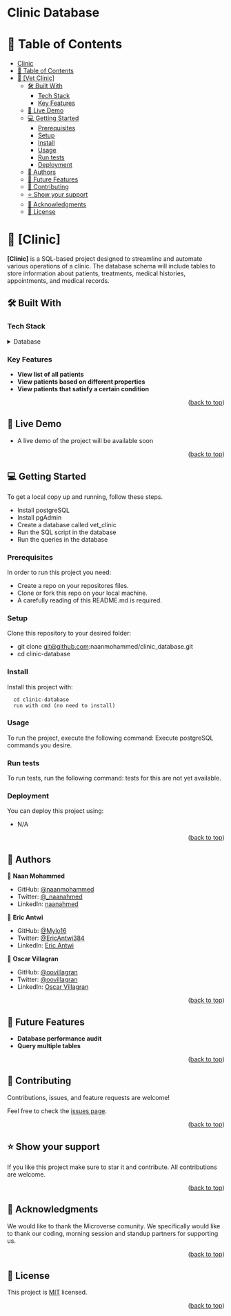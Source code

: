 # Clinic Database
<!-- TABLE OF CONTENTS -->

# 📗 Table of Contents

- [Clinic](#clinic)
- [📗 Table of Contents](#-table-of-contents)
- [📖 \[Vet Clinic\] ](#-clinic-)
  - [🛠 Built With ](#-built-with-)
    - [Tech Stack ](#tech-stack-)
    - [Key Features ](#key-features-)
  - [🚀 Live Demo ](#-live-demo-)
  - [💻 Getting Started ](#-getting-started-)
    - [Prerequisites](#prerequisites)
    - [Setup](#setup)
    - [Install](#install)
    - [Usage](#usage)
    - [Run tests](#run-tests)
    - [Deployment](#deployment)
  - [👥 Authors ](#-authors-)
  - [🔭 Future Features ](#-future-features-)
  - [🤝 Contributing ](#-contributing-)
  - [⭐️ Show your support ](#️-show-your-support-)
  - [🙏 Acknowledgments ](#-acknowledgments-)
  - [📝 License ](#-license-)

<!-- PROJECT DESCRIPTION -->

# 📖 [Clinic] <a name="about-project"></a>

**[Clinic]** is a SQL-based project designed to streamline and automate various operations of a clinic. The database schema will include tables to store information about patients, treatments, medical histories, appointments, and medical records.

## 🛠 Built With <a name="built-with"></a>

### Tech Stack <a name="tech-stack"></a>

<details>
  <summary>Database</summary>
  <ul>
    <li><a href="https://www.postgresql.org/">PostgreSQL</a></li>
  </ul>
</details>

<!-- Features -->

### Key Features <a name="key-features"></a>

- **View list of all patients**
- **View patients based on different properties**
- **View patients that satisfy a certain condition**

<p align="right">(<a href="#readme-top">back to top</a>)</p>

<!-- LIVE DEMO -->

## 🚀 Live Demo <a name="live-demo"></a>

- A live demo of the project will be available soon

<p align="right">(<a href="#readme-top">back to top</a>)</p>

<!-- GETTING STARTED -->

## 💻 Getting Started <a name="getting-started"></a>

To get a local copy up and running, follow these steps.
  - Install postgreSQL
  - Install pgAdmin
  - Create a database called vet_clinic
  - Run the SQL script in the database
  - Run the queries in the database

### Prerequisites

In order to run this project you need:
  - Create a repo on your repositores files.
  - Clone or fork this repo on your local machine.
  - A carefully reading of this README.md is required.

### Setup

Clone this repository to your desired folder:
  - git clone git@github.com:naanmohammed/clinic_database.git
  - cd clinic-database
### Install

Install this project with:
```
  cd clinic-database
  run with cmd (no need to install)
```

### Usage

To run the project, execute the following command:
  Execute postgreSQL commands you desire.

### Run tests

To run tests, run the following command:
  tests for this are not yet available.

### Deployment

You can deploy this project using:

  - N/A

<p align="right">(<a href="#readme-top">back to top</a>)</p>

<!-- AUTHORS -->

## 👥 Authors <a name="authors"></a>

👤 **Naan Mohammed**

- GitHub: [@naanmohammed](https://github.com/naanmohammed)
- Twitter: [@_naanahmed](https://twitter.com/_naanahmed)
- LinkedIn: [naanahmed](https://linkedin.com/in/naanahmed)

👤 **Eric Antwi**

- GitHub: [@Mylo16](https://github.com/Mylo16)
- Twitter: [@EricAntwi384](https://twitter.com/EricAntwi384)
- LinkedIn: [Eric Antwi](https://www.linkedin.com/in/ericopokuantwi/)

👤 **Oscar Villagran**

- GitHub: [@oovillagran](https://github.com/oovillagran)
- Twitter: [@oovillagran](https://twitter.com/oovillagran)
- LinkedIn: [Oscar Villagran](https://www.linkedin.com/in/oovillagran/)


<p align="right">(<a href="#readme-top">back to top</a>)</p>

<!-- FUTURE FEATURES -->

## 🔭 Future Features <a name="future-features"></a>

- **Database performance audit**
- **Query multiple tables**

<p align="right">(<a href="#readme-top">back to top</a>)</p>

<!-- CONTRIBUTING -->

## 🤝 Contributing <a name="contributing"></a>

Contributions, issues, and feature requests are welcome!

Feel free to check the [issues page](../../issues/).

<p align="right">(<a href="#readme-top">back to top</a>)</p>

<!-- SUPPORT -->

## ⭐️ Show your support <a name="support"></a>

If you like this project make sure to star it and contribute. All contributions are welcome.

<p align="right">(<a href="#readme-top">back to top</a>)</p>

<!-- ACKNOWLEDGEMENTS -->

## 🙏 Acknowledgments <a name="acknowledgements"></a>

We would like to thank the Microverse comunity. We specifically would like to thank our coding, morning session and standup partners for supporting us.

<p align="right">(<a href="#readme-top">back to top</a>)</p>

<!-- LICENSE -->

## 📝 License <a name="license"></a>

This project is [MIT](./LICENSE.md) licensed.

<p align="right">(<a href="#readme-top">back to top</a>)</p>
